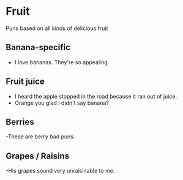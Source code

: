 # Fruit
Puns based on all kinds of delicious fruit

## Banana-specific
- I love bananas. They're so appealing.

## Fruit juice
- I heard the apple stopped in the road because it ran out of juice.
- Orange you glad I didn't say banana?

## Berries
-These are berry bad puns.

## Grapes / Raisins
-His grapes sound very unraisinable to me.
